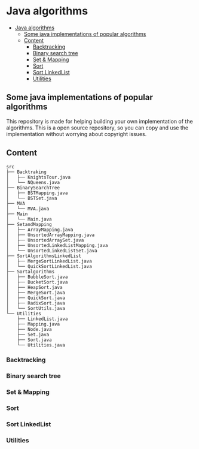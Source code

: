 # Java algorithms

- [Java algorithms](#java-algorithms)
  - [Some java implementations of popular algorithms](#some-java-implementations-of-popular-algorithms)
  - [Content](#content)
    - [Backtracking](#backtracking)
    - [Binary search tree](#binary-search-tree)
    - [Set & Mapping](#set--mapping)
    - [Sort](#sort)
    - [Sort LinkedList](#sort-linkedlist)
    - [Utilities](#utilities)

## Some java implementations of popular algorithms

This repository is made for helping building your own implementation of the algorithms.
This is a open source repository, so you can copy and use the implementation without worrying about copyright issues.

## Content

```
src
├── Backtraking
│   ├── KnightsTour.java
│   └── NQueens.java
├── BinarySearchTree
│   ├── BSTMapping.java
│   └── BSTSet.java
├── MVA
│   └── MVA.java
├── Main
│   └── Main.java
├── SetandMapping
│   ├── ArrayMapping.java
│   ├── UnsortedArrayMapping.java
│   ├── UnsortedArraySet.java
│   ├── UnsortedLinkedListMapping.java
│   └── UnsortedLinkedListSet.java
├── SortAlgorithmsLinkedList
│   ├── MergeSortLinkedList.java
│   └── QuickSortLinkedList.java
├── Sortalgorithms
│   ├── BubbleSort.java
│   ├── BucketSort.java
│   ├── HeapSort.java
│   ├── MergeSort.java
│   ├── QuickSort.java
│   ├── RadixSort.java
│   └── SortUtils.java
└── Utilities
    ├── LinkedList.java
    ├── Mapping.java
    ├── Node.java
    ├── Set.java
    ├── Sort.java
    └── Utilities.java
```

### Backtracking

### Binary search tree

### Set & Mapping

### Sort

### Sort LinkedList

### Utilities

